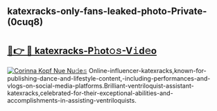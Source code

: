 ## katexracks-only-fans​-leaked-photo​-Private-(0cuq8)


# <h2><a href="https://mediaupload.pro?title=katexracks&ref=git">🔗👉 🔴 katexracks-P𝚑ot𝚘𝚜-V𝚒d𝚎o</a></h2>

[![Corinna Kopf Nue Nu𝚍e𝚜](https://i.imgur.com/0qMVB7G.gif)](https://mediaupload.pro?title=katexracks&ref=git)
Online-influencer-katexracks,known-for-publishing-dance-and-lifestyle-content,-including-performances-and-vlogs-on-social-media-platforms.Brilliant-ventriloquist-assistant-katexracks,celebrated-for-their-exceptional-abilities-and-accomplishments-in-assisting-ventriloquists.  